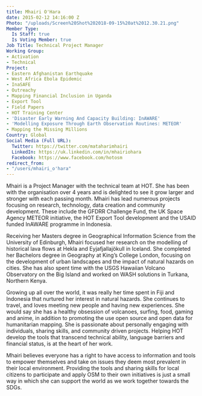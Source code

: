 ```yaml
---
title: Mhairi O'Hara
date: 2015-02-12 14:16:00 Z
Photo: "/uploads/Screen%20Shot%202018-09-15%20at%2012.30.21.png"
Member Type:
  Is Staff: true
  Is Voting Member: true
Job Title: Technical Project Manager
Working Group:
- Activation
- Technical
Project:
- Eastern Afghanistan Earthquake
- West Africa Ebola Epidemic
- InaSAFE
- Outreachy
- Mapping Financial Inclusion in Uganda
- Export Tool
- Field Papers
- HOT Training Center
- 'Disaster Early Warning And Capacity Building: InAWARE'
- 'Modelling Exposure Through Earth Observation Routines: METEOR'
- Mapping the Missing Millions
Country: Global
Social Media (Full URL):
  Twitter: https://twitter.com/mataharimhairi
  LinkedIn: https://uk.linkedin.com/in/mhairiohara
  Facebook: https://www.facebook.com/hotosm
redirect_from:
- "/users/mhairi_o'hara"
---
```


Mhairi is a Project Manager with the technical team at HOT. She has been with the organisation over 4 years and is delighted to see it grow larger and stronger with each passing month. Mhairi has lead numerous projects focusing on research, technology, data creation and community development. These include the GFDRR Challenge Fund, the UK Space Agency METEOR initiative, the HOT Export Tool development and the USAID funded InAWARE programme in Indonesia.

Receiving her Masters degree in Geographical Information Science from the University of Edinburgh, Mhairi focused her research on the modelling of historical lava flows at Hekla and Eyjafjallajökull in Iceland. She completed her Bachelors degree in Geography at King’s College London, focusing on the development of urban landscapes and the impact of natural hazards on cities. She has also spent time with the USGS Hawaiian Volcano Observatory on the Big Island and worked on WASH solutions in Turkana, Northern Kenya.

Growing up all over the world, it was really her time spent in Fiji and Indonesia that nurtured her interest in natural hazards. She continues to travel, and loves meeting new people and having new experiences. She would say she has a healthy obsession of volcanoes, surfing, food, gaming and anime, in addition to promoting the use open source and open data for humanitarian mapping. She is passionate about personally engaging with individuals, sharing skills, and community driven projects. Helping HOT develop the tools that transcend technical ability, language barriers and financial status, is at the heart of her work. 

Mhairi believes everyone has a right to have access to information and tools to empower themselves and take on issues they deem most prevalent in their local environment. Providing the tools and sharing skills for local citizens to participate and apply OSM to their own initiatives is just a small way in which she can support the world as we work together towards the SDGs. 
